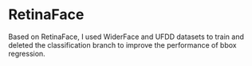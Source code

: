# RetinaFace
Based on RetinaFace, I used WiderFace and UFDD datasets to train and deleted the classification branch to improve the performance of bbox regression.
